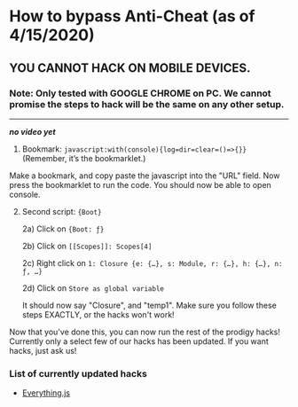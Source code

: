 # How to bypass Anti-Cheat (as of 4/15/2020)

## YOU CANNOT HACK ON MOBILE DEVICES.

### Note: Only tested with GOOGLE CHROME on PC. We cannot promise the steps to hack will be the same on any other setup.

---

***no video yet***

1) Bookmark: `javascript:with(console){log=dir=clear=()=>{}}` (Remember, it’s the bookmarklet.)

Make a bookmark, and copy paste the javascript into the "URL" field. Now press the bookmarklet to run the code. You should now be able to
open console.

2) Second script: `{Boot}`

    2a) Click on `{Boot: ƒ}`
    
    2b) Click on `[[Scopes]]: Scopes[4]`
    
    2c) Right click on `1: Closure {e: {…}, s: Module, r: {…}, h: {…}, n: ƒ, …}`
    
    2d) Click on `Store as global variable`
    
    It should now say "Closure", and "temp1". Make sure you follow these steps EXACTLY, or the hacks won't work!

Now that you've done this, you can now run the rest of the prodigy hacks! Currently only a select few of our hacks has been updated.
If you want hacks, just ask us!


### List of currently updated hacks

* [Everything.js](https://github.com/PatheticMustan/ProdigyMathGameHacking/blob/master/Items/Everything.js)
    
